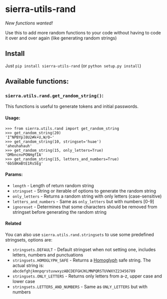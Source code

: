 # sierra-utils-rand

*New functions wanted!*

Use this to add more random functions to your code without having to code it over and over again (like generating random strings)

## Install

Just `pip install sierra-utils-rand` (or `python setup.py install`) 

## Available functions:

### `sierra.utils.rand.get_random_string()`:

This functions is useful to generate tokens and initial passwords.

#### Usage:

    >>> from sierra.utils.rand import get_random_string
    >>> get_random_string(20)
    'I^NPBYp]8U2#k+U,W/O~'
    >>> get_random_string(10, stringset='huae')
    'aheuhahauh'
    >>> get_random_string(15, only_letters=True)
    'DMbncnvPONHgfIA'
    >>> get_random_string(15, letters_and_numbers=True)
    '6bS8KmBtE1Rs5Eg'

#### Params:

* `length` - Length of return random string
* `stringset` - String or iterable of options to generate the random string
* `only_letters` - Returns a random string with only letters (case-sensitive) 
* `letters_and_numbers` - Same as `only_letters` but with numbers [0-9]
* `ignoreset` - Determines that some characters should be removed from stringset before generating the random string

#### Related

You can also use `sierra.utils.rand.stringsets` to use some predefined stringsets, options are:

* `stringsets.DEFAULT` - Default stringset when not setting one, includes letters, numbers and punctuations 
* `stringsets.HOMOGLYPH_SAFE` - Returns a [Homoglyph](https://en.wikipedia.org/wiki/Homoglyph) safe string. The actual string is: `abcdefghjkmnpqrstuvwxyzABCDEFGHJKLMNPQRSTUVWXYZ23456789` 
* `stringsets.ONLY_LETTERS` - Returns only letters from a-z, upper case and lower case
* `stringsets.LETTERS_AND_NUMBERS` - Same as `ONLY_LETTERS` but with numbers 
    






